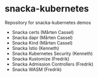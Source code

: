 # snacka-kubernetes

Repository for snacka-kubernetes demos

* Snacka certs (Mårten Cassel)
* Snacka dapr (Mårten Cassel)
* Snacka Kind (Mårten Cassel)
* Snacka Istio (Kenneth)
* Snacka Kubernetes Security (Kenneth)
* Snacka Kustomize (Fredrik)
* Snacka Admission Controllers (Fredrik)
* Snacka WASM (Fredrik)
